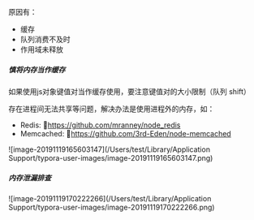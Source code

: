 原因有：

- 缓存
- 队列消费不及时
- 作用域未释放



##### 慎将内存当作缓存

如果使用js对象键值对当作缓存使用，要注意键值对的大小限制（队列 shift）

存在进程间无法共享等问题，解决办法是使用进程外的内存，如：

- Redis: 􏰘https://github.com/mranney/node_redis
- Memcached: 􏰘https://github.com/3rd-Eden/node-memcached 



![image-20191119165603147](/Users/test/Library/Application Support/typora-user-images/image-20191119165603147.png)



##### 内存泄漏排查

![image-20191119170222266](/Users/test/Library/Application Support/typora-user-images/image-20191119170222266.png)



